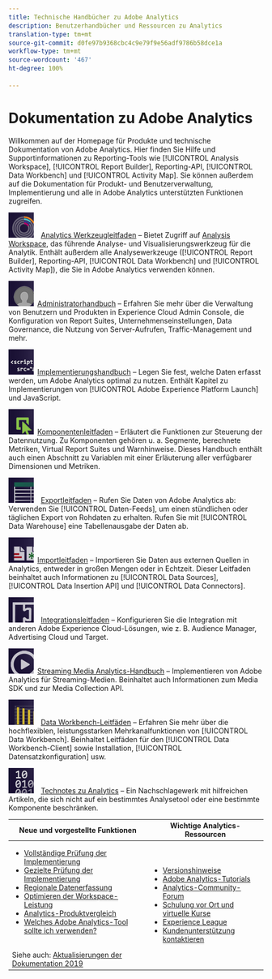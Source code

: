 ```yaml
---
title: Technische Handbücher zu Adobe Analytics
description: Benutzerhandbücher und Ressourcen zu Analytics
translation-type: tm+mt
source-git-commit: d0fe97b9368cbc4c9e79f9e56adf9786b58dce1a
workflow-type: tm+mt
source-wordcount: '467'
ht-degree: 100%

---
```



# Dokumentation zu Adobe Analytics

Willkommen auf der Homepage für Produkte und technische Dokumentation von Adobe Analytics. Hier finden Sie Hilfe und Supportinformationen zu Reporting-Tools wie [!UICONTROL Analysis Workspace], [!UICONTROL Report Builder], Reporting-API, [!UICONTROL Data Workbench] und [!UICONTROL Activity Map]. Sie können außerdem auf die Dokumentation für Produkt- und Benutzerverwaltung, Implementierung und alle in Adobe Analytics unterstützten Funktionen zugreifen.

[![Werkzeuge](assets/analyze_50px.png)](/help/analyze/home.md) [Analytics Werkzeugleitfaden](/help/analyze/home.md) – Bietet Zugriff auf [Analysis Workspace](/help/analyze/analysis-workspace/home.md), das führende Analyse- und Visualisierungswerkzeug für die Analytik. Enthält außerdem alle Analysewerkzeuge ([!UICONTROL Report Builder], Reporting-API, [!UICONTROL Data Workbench] und [!UICONTROL Activity Map]), die Sie in Adobe Analytics verwenden können.

[![Admin](assets/admin_50px.png)](/help/admin/home.md) [Administratorhandbuch](/help/admin/home.md) – Erfahren Sie mehr über die Verwaltung von Benutzern und Produkten in Experience Cloud Admin Console, die Konfiguration von Report Suites, Unternehmenseinstellungen, Data Governance, die Nutzung von Server-Aufrufen, Traffic-Management und mehr.

[![Implementierung](assets/implement_50px.png)](/help/implement/home.md) [Implementierungshandbuch](/help/implement/home.md) – Legen Sie fest, welche Daten erfasst werden, um Adobe Analytics optimal zu nutzen. Enthält Kapitel zu Implementierungen von [!UICONTROL Adobe Experience Platform Launch] und JavaScript.

[![Komponenten](assets/components_50px.png)](/help/components/home.md) [Komponentenleitfaden](/help/components/home.md) – Erläutert die Funktionen zur Steuerung der Datennutzung. Zu Komponenten gehören u. a. Segmente, berechnete Metriken, Virtual Report Suites und Warnhinweise. Dieses Handbuch enthält auch einen Abschnitt zu Variablen mit einer Erläuterung aller verfügbarer Dimensionen und Metriken.

[![Export](assets/export_50px.png)](/help/export/home.md) [Exportleitfaden](/help/export/home.md) – Rufen Sie Daten von Adobe Analytics ab: Verwenden Sie [!UICONTROL Daten-Feeds], um einen stündlichen oder täglichen Export von Rohdaten zu erhalten. Rufen Sie mit [!UICONTROL Data Warehouse] eine Tabellenausgabe der Daten ab.

[![Import](assets/import_50px.png)](/help/import/home.md) [Importleitfaden](/help/import/home.md) – Importieren Sie Daten aus externen Quellen in Analytics, entweder in großen Mengen oder in Echtzeit. Dieser Leitfaden beinhaltet auch Informationen zu [!UICONTROL Data Sources], [!UICONTROL Data Insertion API] und [!UICONTROL Data Connectors].

[![Integration](assets/integrate_50px.png)](/help/integrate/home.md) [Integrationsleitfaden](/help/integrate/home.md) – Konfigurieren Sie die Integration mit anderen Adobe Experience Cloud-Lösungen, wie z. B. Audience Manager, Advertising Cloud und Target.

[![Streaming Media Analytics](assets/media_50px.png)](https://docs.adobe.com/content/help/de-DE/media-analytics/using/media-overview.html) [Streaming Media Analytics-Handbuch](https://docs.adobe.com/content/help/en/media-analytics/using/media-overview.html) – Implementieren von Adobe Analytics für Streaming-Medien. Beinhaltet auch Informationen zum Media SDK und zur Media Collection API.

[![DWB](assets/workbench_50px.png)](https://docs.adobe.com/content/help/de-DE/data-workbench/using/home.html) [Data Workbench-Leitfäden](https://docs.adobe.com/content/help/en/data-workbench/using/home.html) – Erfahren Sie mehr über die hochflexiblen, leistungsstarken Mehrkanalfunktionen von [!UICONTROL Data Workbench]. Beinhaltet Leitfäden für den [!UICONTROL Data Workbench-Client] sowie Installation, [!UICONTROL Datensatzkonfiguration] usw.

[![Technotes](assets/technotes_50px.png)](/help/technotes/home.md) [Technotes zu Analytics](/help/technotes/home.md) – Ein Nachschlagewerk mit hilfreichen Artikeln, die sich nicht auf ein bestimmtes Analysetool oder eine bestimmte Komponente beschränken.

| Neue und vorgestellte Funktionen | Wichtige Analytics-Ressourcen |
| --- | --- |
| <ul><li>[Vollständige Prüfung der Implementierung](https://experienceleague.adobe.com/docs/analytics/implementation/review/full-review.html?lang=de)</li><li>[Gezielte Prüfung der Implementierung](https://experienceleague.adobe.com/docs/analytics/implementation/review/focused-review.html?lang=de)</li><li>[Regionale Datenerfassung](/help/technotes/rdc/regional-data-collection.md)</li><li>[Optimieren der Workspace-Leistung](/help/analyze/analysis-workspace/workspace-faq/optimizing-performance.md)</li><li>[Analytics-Produktvergleich](/help/admin/c-analytics-product-comparison/analytics-product-comparison.md)</li><li>[Welches Adobe Analytics-Tool sollte ich verwenden?](/help/admin/c-analytics-product-comparison/which-analytics-tool.md)</li></ul><br> Siehe auch: [Aktualisierungen der Dokumentation 2019](doc-updates.md) | <ul><li> [Versionshinweise](https://docs.adobe.com/content/help/de-DE/release-notes/experience-cloud/current.html)</li><li> [Adobe Analytics-Tutorials](https://docs.adobe.com/content/help/de-DE/analytics-learn/tutorials/overview.html)</li><li>[Analytics-Community-Forum](https://forums.adobe.com/community/experience-cloud/analytics-cloud/analytics)</li><li>[Schulung vor Ort und virtuelle Kurse](https://training.adobe.com/training/courses.html#solution=adobeAnalytics)</li><li>[Experience League](https://landing.adobe.com/experience-league/)</li><li>[Kundenunterstützung kontaktieren](https://helpx.adobe.com/de/support/analytics.html)</li></ul> |

<!-- Keep around for now

## Analytics reporting capabilities

Here is a comprehensive list of and links to all the reporting capabilities in Adobe Analytics.

* [Analysis Workspace](/help/analyze/analysis-workspace/home.md)
* [Report Builder](/help/analyze/report-builder/home.md)
* [Data Warehouse](/help/export/data-warehouse/data-warehouse.md)
* [Mobile Services UI](https://docs.adobe.com/content/help/en/mobile-services/using/home.html)
* [Data Workbench](https://docs.adobe.com/content/help/en/data-workbench/using/home.html)
* [Reports & Analytics](/help/analyze/reports-analytics/getting-started.md)

### Analytics feature list

*   [Activity Map](/help/analyze/activity-map/activity-map.md)
*   [Anomaly Detection](/help/analyze/analysis-workspace/virtual-analyst/c-anomaly-detection/statistics-anomaly-detection.md)
*   [Bot filtering](/help/admin/admin/bot-removal/bot-rules.md)
*   [Calculated Metrics](/help/components/c-calcmetrics/cm-overview.md)
*   [Classifications](/help/components/classifications/c-classifications.md)
*   [Cohort Analysis](/help/analyze/analysis-workspace/visualizations/cohort-table/cohort-analysis.md)
*   [Contribution Analysis](/help/analyze/analysis-workspace/virtual-analyst/c-anomaly-detection/anomaly-detection.md)
*   [Data Connectors](https://www.adobeexchange.com/experiencecloud.html)
*   [Data Feeds](/help/export/analytics-data-feed/data-feed-overview.md)   
*   [Data Sources](/help/import/c-data-sources/datasrc-home.md)  
*   [Fallout](/help/analyze/analysis-workspace/visualizations/fallout/fallout-flow.md)
*   [Flow](/help/analyze/analysis-workspace/visualizations/c-flow/flow.md)
*   [Intelligent Alerts](/help/components/c-alerts/intellligent-alerts.md)
*   [Mobile App SDK](https://docs.adobe.com/content/help/en/mobile-services/using/home.html)  
*   [Real-time reporting](/help/components/c-real-time-reporting/realtime.md)
*   [Segmentation](/help/components/segmentation/seg-home.md)
*   [Segment Comparison](/help/analyze/analysis-workspace/c-panels/c-segment-comparison/segment-comparison.md)
*   [Video Tracking](https://docs.adobe.com/content/help/en/media-analytics/using/media-overview.html)
*   [Virtual Report Suites](/help/components/vrs/vrs-about.md)

## Contact options

Support delegates can get assisted support via:

**In-Product:**

1.  [Sign in to Adobe Analytics.](https://sc.omniture.com/login/)
2.  Navigate to **Help** > **Customer Care**.

**Phone:** 1-800-497-0335 (US & Canada).

Get [phone numbers for other regions](https://helpx.adobe.com/contact/dma-external/DMACustomeCareRegionalPhoneNumbers.html).

**Email:**

1.  Include [case details](https://helpx.adobe.com/experience-cloud/enterprise-email-support-guidelines.html) to open a ticket via email. 
1.  Send your case to [customercare@adobe.com](mailto:customercare@adobe.com).

Not sure if you're a **support delegate**? Find out if this [user type applies to you](https://helpx.adobe.com/experience-cloud/supported-users.html) and learn about our [enterprise support terms](https://helpx.adobe.com/support/programs/enterprise-support-terms.html).
 -->

